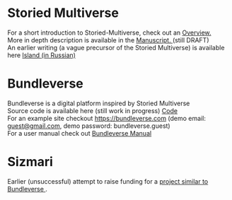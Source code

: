 # Storied Multiverse
For a short introduction to Storied-Multiverse, check out an <a href="https://storiedmultiverse.github.io/overview/" target="_blank"> Overview. </a> 
<br>
More in depth description is available in the <a href="https://storiedmultiverse.github.io/manuscript/" target="_blank"> Manuscript. </a> (still DRAFT) 
<br>
An earlier writing (a vague precursor of the Storied Multiverse) is available here <a href="https://storiedmultiverse.github.io/island/" target="_blank"> Island (in Russian) </a>
<br>

# Bundleverse
Bundleverse is a digital platform inspired by Storied Multiverse <br>
Source code is available here (still work in progress) <a href="https://github.com/nugzarm/sizmari" targer="_blank"> Code </a>
<br>
For an example site checkout <a href="https://bundleverse.com:8080" targer="_blank"> https://bundleverse.com </a> (demo email: guest@gmail.com, demo password: bundleverse.guest)
<br>
For a user manual check out <a href="https://storiedmultiverse.github.io/bundleverse_manual/" target="_blank"> Bundleverse Manual </a> 
<br>

# Sizmari
Earlier (unsuccessful) attempt to raise funding for a <a href="https://sizmari.com/" target="_blank"> project similar to Bundleverse </a>.

